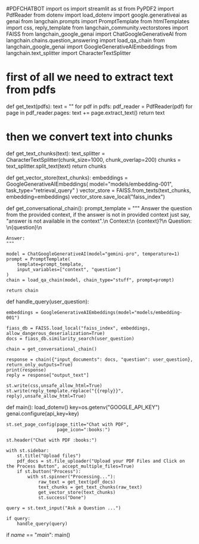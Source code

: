 #PDFCHATBOT
import os
import streamlit as st
from PyPDF2 import PdfReader
from dotenv import load_dotenv
import google.generativeai as genai
from langchain.prompts import PromptTemplate
from htmlTemplates import css, reply_template
from langchain_community.vectorstores import FAISS
from langchain_google_genai import ChatGoogleGenerativeAI
from langchain.chains.question_answering import load_qa_chain
from langchain_google_genai import GoogleGenerativeAIEmbeddings
from langchain.text_splitter import CharacterTextSplitter

# first of all we need to extract text from pdfs
def get_text(pdfs):
    text = ""
    for pdf in pdfs:
        pdf_reader = PdfReader(pdf)
        for page in pdf_reader.pages:
            text += page.extract_text()
    return text

# then we convert text into chunks
def get_text_chunks(text):
    text_splitter = CharacterTextSplitter(chunk_size=1000, chunk_overlap=200)
    chunks = text_splitter.split_text(text)
    return chunks

def get_vector_store(text_chunks):
    embeddings = GoogleGenerativeAIEmbeddings(
        model="models/embedding-001",
        task_type="retrieval_query"
    )
    vector_store = FAISS.from_texts(text_chunks, embedding=embeddings)
    vector_store.save_local("faiss_index")

def get_conversational_chain():
    prompt_template = """
    Answer the question from the provided context, if the answer is not in
    provided context just say, "answer is not available in the context".\n
    Context:\n {context}?\n
    Question: \n{question}\n

    Answer:
    """

    model = ChatGoogleGenerativeAI(model="gemini-pro", temperature=1)
    prompt = PromptTemplate(
        template=prompt_template,
        input_variables=["context", "question"]
    )
    chain = load_qa_chain(model, chain_type="stuff", prompt=prompt)

    return chain

def handle_query(user_question):

    embeddings = GoogleGenerativeAIEmbeddings(model="models/embedding-001")

    fiass_db = FAISS.load_local("faiss_index", embeddings, allow_dangerous_deserialization=True)
    docs = fiass_db.similarity_search(user_question)

    chain = get_conversational_chain()

    response = chain({"input_documents": docs, "question": user_question}, return_only_outputs=True)
    print(response)
    reply = response["output_text"]

    st.write(css,unsafe_allow_html=True)
    st.write(reply_template.replace("{{reply}}", reply),unsafe_allow_html=True)

def main():
    load_dotenv()
    key=os.getenv("GOOGLE_API_KEY")
    genai.configure(api_key=key)

    st.set_page_config(page_title="Chat with PDF",
                       page_icon=":books:")

    st.header("Chat with PDF :books:")

    with st.sidebar:
        st.title("Upload files")
        pdf_docs = st.file_uploader("Upload your PDF Files and Click on the Process Button", accept_multiple_files=True)
        if st.button("Process"):
            with st.spinner("Processing..."):
                raw_text = get_text(pdf_docs)
                text_chunks = get_text_chunks(raw_text)
                get_vector_store(text_chunks)
                st.success("Done")

    query = st.text_input("Ask a Question ...")

    if query:
        handle_query(query)

if _name_ == "_main_":
    main()
